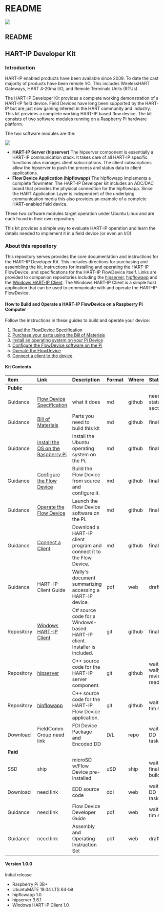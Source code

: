 # README

![](https://github.com/FieldCommGroup/HART-IP-Developer-Kit/blob/master/media/FCG_logo_horizontal_color_lg600px.png)

## README

## HART-IP Developer Kit

### Introduction

HART-IP enabled products have been available since 2009. To date the cast majority of products have been remote I/O. This includes WirelessHART Gateways, HART 4-20ma I/O, and Remote Terminals Units \(RTUs\).

The HART-IP Developer Kit provides a complete working demonstration of a HART-IP field device. Field Devices have long been supported by the HART-IP but are just now gaining interest in the HART community and industry. This kit provides a complete working HART-IP based flow device. The kit consists of two software modules running on a Raspberry Pi hardware platform.

The two software modules are the:

![](https://github.com/FieldCommGroup/HART-IP-Developer-Kit/blob/master/media/IMG_1950-cropped-1.png)

* **HART-IP Server \(hipserver\)** The hipserver component is essentially a HART-IP communication stack. It takes care of all HART-IP specific functions plus manages client subscriptions. The client subscriptions allow the hipserver to push the process and status data to client applications.
* **Flow Device Application \(hipflowapp\)** The hipflowapp implements a complete flowmeter. The HART-IP Developer kit includes an ADC/DAC board that provides the physical connection for the hipflowapp. Since the HART Application Layer is independent of the underlying communication media this also provides an example of a complete HART-enabled field device.

These two software modules target operation under Ubuntu Linux and are each found in their own repository.

This kit provides a simple way to evaluate HART-IP operation and learn the details needed to implement it in a field device \(or even an I/O\)

### About this repository

This repository serves provides the core documentation and instructions for the HART-IP Developer Kit. This includes directions for purchasing and assembling the kit, instructions for installing and operating the HART-IP FlowDevice, and specifications for the HART-IP FlowDevice itself. Links are provided to companion repositories including the [hipserver](https://github.com/FieldCommGroup/hipserver), [hipflowapp](https://github.com/FieldCommGroup/hipflowapp) and the [Windows HART-IP Client](https://github.com/FieldCommGroup/WindowsHartIpClient). The Windows HART-IP Client is a simple host application that can be used to communicate with and operate the HART-IP FlowDevice.

#### How to Build and Operate a HART-IP FlowDevice on a Raspberry Pi Computer

Follow the instructions in these guides to build and operate your device:

1. [Read the FlowDevice Specification](https://github.com/FieldCommGroup/HART-IP-Developer-Kit/blob/master/doc/hart-ip-flowdevice-spec.md)
2. [Purchase your parts using the Bill of Materials](https://github.com/FieldCommGroup/HART-IP-Developer-Kit/blob/master/doc/bill-of-materials.md)
3. [Install an operating system on your Pi Device](https://github.com/FieldCommGroup/HART-IP-Developer-Kit/blob/master/doc/install-os.md)
4. [Configure the FlowDevice software on the Pi](https://github.com/FieldCommGroup/HART-IP-Developer-Kit/blob/master/doc/configure-the-flow-device.md)
5. [Operate the FlowDevice](https://github.com/FieldCommGroup/HART-IP-Developer-Kit/blob/master/doc/operate-the-flow-device.md)
6. [Connect a client to the device](https://github.com/FieldCommGroup/HART-IP-Developer-Kit/blob/master/doc/connect-a-client.md)

#### Kit Contents

| **Item** | **Link** | **Description** | **Format** | Where | Status |
| :--- | :--- | :--- | :--- | :--- | :--- |
| **Public** |  |  |  |  |  |
| Guidance | [Flow Device Specification](https://github.com/FieldCommGroup/HART-IP-Developer-Kit/blob/master/doc/hart-ip-flowdevice-spec.md) | what it does | md | github | needs status section |
| Guidance | [Bill of Materials](https://github.com/FieldCommGroup/HART-IP-Developer-Kit/blob/master/doc/bill-of-materials.md) | Parts you need to build this kit | md | github | final |
| Guidance | [Install the OS on the Raspberry Pi](https://github.com/FieldCommGroup/HART-IP-Developer-Kit/blob/master/doc/install-os.md) | Install the Ubuntu operating system on the Pi. | md | github | final |
| Guidance | [Configure the Flow Device](https://github.com/FieldCommGroup/HART-IP-Developer-Kit/blob/master/doc/configure-the-flow-device.md) | Build the Flow Device from source and configure it. | md | github | final |
| Guidance | [Operate the Flow Device](https://github.com/FieldCommGroup/HART-IP-Developer-Kit/blob/master/doc/operate-the-flow-device.md) | Launch the Flow Device software on the Pi. | md | github | final |
| Guidance | [Connect a Client](https://github.com/FieldCommGroup/HART-IP-Developer-Kit/blob/master/doc/connect-a-client.md) | Download a HART-IP client program and connect it to the Flow Device. | md | github | final |
| Guidance | HART-IP Client Guide | Wally's document summarizing accessing a HART-IP device. | pdf | web | draft |
| Repository | [Windows HART-IP Client](https://github.com/FieldCommGroup/WindowsHartIpClient) | C\# source code for a Windows-based HART-IP client. Installer is included. | git | github | final |
| Repository | [hipserver](https://github.com/FieldCommGroup/hipserver) | C++ source code for the HART-IP server component. | git | github | wait wally review readme |
| Repository | [hipflowapp](https://github.com/FieldCommGroup/hipflowapp) |C++ source code for the HART-IP Flow Device application.| git | github | wait tim edit|  
|Download| FieldComm Group need link | FDI Device Package and Encoded DD | D/L | repo | wait DD tasks |
| **Paid** | | | | | | 
| SSD | ship | microSD w/Flow Device pre-installed | uSD | ship | wait final build |
| Download | need link | EDD source code | ddl | web | wait DD tasks |
| Guidance | need link | Flow Device Developer Guide | pdf | web | wait tim edit |
| Guidance | need link | Assembly and Operating Instruction Set | pdf | web | draft |


#### **Version 1.0.0**

Initial release

* Raspberry Pi 3B+
* UbuntuMATE 18.04 LTS 64-bit
* hipflowapp 1.0
* hipserver 3.6.1
* Windows HART-IP Client 1.0

